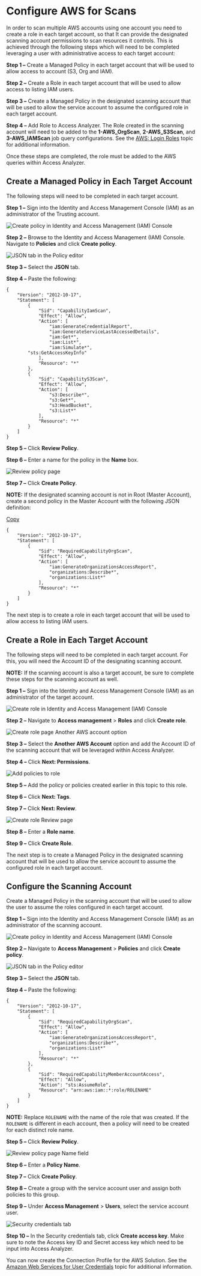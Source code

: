 # Configure AWS for Scans

In order to scan multiple AWS accounts using one account you need to create a role in each target
account, so that It can provide the designated scanning account permissions to scan resources it
controls. This is achieved through the following steps which will need to be completed leveraging a
user with administrative access to each target account:

**Step 1 –** Create a Managed Policy in each target account that will be used to allow access to
account (S3, Org and IAM).

**Step 2 –** Create a Role in each target account that will be used to allow access to listing IAM
users.

**Step 3 –** Create a Managed Policy in the designated scanning account that will be used to allow
the service account to assume the configured role in each target account.

**Step 4 –** Add Role to Access Analyzer. The Role created in the scanning account will need to be
added to the **1-AWS_OrgScan**, **2-AWS_S3Scan**, and **3-AWS_IAMScan** job query configurations.
See the [AWS: Login Roles](/docs/accessanalyzer/12.0/administration/data-collectors/aws/loginroles.md) topic for additional
information.

Once these steps are completed, the role must be added to the AWS queries within Access Analyzer.

## Create a Managed Policy in Each Target Account

The following steps will need to be completed in each target account.

**Step 1 –** Sign into the Identity and Access Management Console (IAM) as an administrator of the
Trusting account.

![Create policy in Identity and Access Management (IAM) Console](/img/product_docs/accessanalyzer/requirements/target/config/policies.webp)

**Step 2 –** Browse to the Identity and Access Management (IAM) Console. Navigate to **Policies**
and click **Create policy**.

![JSON tab in the Policy editor](/img/product_docs/accessanalyzer/requirements/target/config/jsontabpolicies.webp)

**Step 3 –** Select the **JSON** tab.

**Step 4 –** Paste the following:

```
{
    "Version": "2012-10-17",
    "Statement": [
        {
            "Sid": "CapabilityIamScan",
            "Effect": "Allow",
            "Action": [
                "iam:GenerateCredentialReport",
                "iam:GenerateServiceLastAccessedDetails",
                "iam:Get*",
                "iam:List*",
                "iam:Simulate*",
        "sts:GetAccessKeyInfo"
            ],
            "Resource": "*"
        },
        {
            "Sid": "CapabilityS3Scan",
            "Effect": "Allow",
            "Action": [
                "s3:Describe*",
                "s3:Get*",
                "s3:HeadBucket",
                "s3:List*"
            ],
            "Resource": "*"
        }
    ]
}
```

**Step 5 –** Click **Review Policy**.

**Step 6 –** Enter a name for the policy in the **Name** box.

![Review policy page](/img/product_docs/accessanalyzer/requirements/target/config/reviewpolicy.webp)

**Step 7 –** Click **Create Policy**.

**NOTE:** If the designated scanning account is not in Root (Master Account), create a second policy
in the Master Account with the following JSON definition:

[Copy](<javascript:void(0);>)

```
{
    "Version": "2012-10-17",
    "Statement": [
        {
            "Sid": "RequiredCapabilityOrgScan",
            "Effect": "Allow",
            "Action": [
                "iam:GenerateOrganizationsAccessReport",
                "organizations:Describe*",
                "organizations:List*"
            ],
            "Resource": "*"
        }
    ]
}
```

The next step is to create a role in each target account that will be used to allow access to
listing IAM users.

## Create a Role in Each Target Account

The following steps will need to be completed in each target account. For this, you will need the
Account ID of the designating scanning account.

**NOTE:** If the scanning account is also a target account, be sure to complete these steps for the
scanning account as well.

**Step 1 –** Sign into the Identity and Access Management Console (IAM) as an administrator of the
target account.

![Create role in Identity and Access Management (IAM) Console](/img/product_docs/accessanalyzer/requirements/target/config/roles.webp)

**Step 2 –** Navigate to **Access management** > **Roles** and click **Create role**.

![Create role page Another AWS account option](/img/product_docs/accessanalyzer/requirements/target/config/createrole.webp)

**Step 3 –** Select the **Another AWS Account** option and add the Account ID of the scanning
account that will be leveraged within Access Analyzer.

**Step 4 –** Click **Next: Permissions**.

![Add policies to role](/img/product_docs/accessanalyzer/requirements/target/config/policiesadd.webp)

**Step 5 –** Add the policy or policies created earlier in this topic to this role.

**Step 6 –** Click **Next: Tags**.

**Step 7 –** Click **Next: Review**.

![Create role Review page](/img/product_docs/accessanalyzer/requirements/target/config/reviewrole.webp)

**Step 8 –** Enter a **Role name**.

**Step 9 –** Click **Create Role**.

The next step is to create a Managed Policy in the designated scanning account that will be used to
allow the service account to assume the configured role in each target account.

## Configure the Scanning Account

Create a Managed Policy in the scanning account that will be used to allow the user to assume the
roles configured in each target account.

**Step 1 –** Sign into the Identity and Access Management Console (IAM) as an administrator of the
scanning account.

![Create policy in Identity and Access Management (IAM) Console](/img/product_docs/accessanalyzer/requirements/target/config/policies.webp)

**Step 2 –** Navigate to **Access Management** > **Policies** and click **Create policy**.

![JSON tab in the Policy editor](/img/product_docs/accessanalyzer/requirements/target/config/jsontabaccount.webp)

**Step 3 –** Select the **JSON** tab.

**Step 4 –** Paste the following:

```
{
    "Version": "2012-10-17",
    "Statement": [
        {
            "Sid": "RequiredCapabilityOrgScan",
            "Effect": "Allow",
            "Action": [
                "iam:GenerateOrganizationsAccessReport",
                "organizations:Describe*",
                "organizations:List*"
            ],
            "Resource": "*"
        },
        {
            "Sid": "RequiredCapabilityMemberAccountAccess",
            "Effect": "Allow",
            "Action": "sts:AssumeRole",
            "Resource": "arn:aws:iam::*:role/ROLENAME"
        }
    ]
}
```

**NOTE:** Replace `ROLENAME` with the name of the role that was created. If the `ROLENAME` is
different in each account, then a policy will need to be created for each distinct role name.

**Step 5 –** Click **Review Policy**.

![Review policy page Name field](/img/product_docs/accessanalyzer/requirements/target/config/reviewpolicyaccount.webp)

**Step 6 –** Enter a **Policy Name**.

**Step 7 –** Click **Create Policy**.

**Step 8 –** Create a group with the service account user and assign both policies to this group.

**Step 9 –** Under **Access Management** > **Users**, select the service account user.

![Security credentials tab](/img/product_docs/accessanalyzer/requirements/target/config/securitycredentials.webp)

**Step 10 –** In the Security credentials tab, click **Create access key**. Make sure to note the
Access key ID and Secret access key which need to be input into Access Analyzer.

You can now create the Connection Profile for the AWS Solution. See the
[Amazon Web Services for User Credentials](/docs/accessanalyzer/12.0/administration/settings/connection/profile/aws.md) topic
for additional information.

